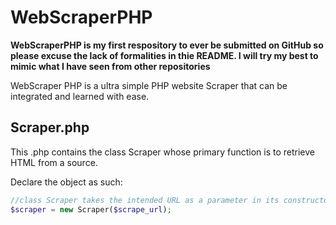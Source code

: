 # WebScraperPHP
__WebScraperPHP is my first respository to ever be submitted on GitHub so please excuse the lack of formalities in thie README. I will try my best to mimic what I have seen from other repositories__

WebScraper PHP is a ultra simple PHP website Scraper that can be integrated and learned with ease.

## Scraper.php
This .php contains the class Scraper whose primary function is to retrieve HTML from a source.

Declare the object as such:
```php
//class Scraper takes the intended URL as a parameter in its constructor
$scraper = new Scraper($scrape_url);
```

